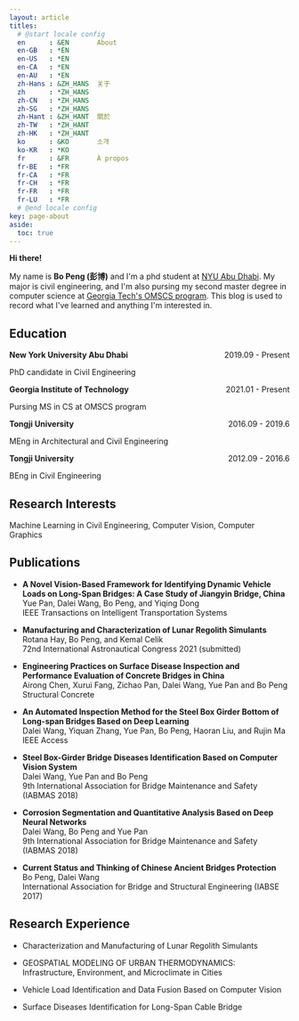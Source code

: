 ```yaml
---
layout: article
titles:
  # @start locale config
  en      : &EN       About
  en-GB   : *EN
  en-US   : *EN
  en-CA   : *EN
  en-AU   : *EN
  zh-Hans : &ZH_HANS  关于
  zh      : *ZH_HANS
  zh-CN   : *ZH_HANS
  zh-SG   : *ZH_HANS
  zh-Hant : &ZH_HANT  關於
  zh-TW   : *ZH_HANT
  zh-HK   : *ZH_HANT
  ko      : &KO       소개
  ko-KR   : *KO
  fr      : &FR       À propos
  fr-BE   : *FR
  fr-CA   : *FR
  fr-CH   : *FR
  fr-FR   : *FR
  fr-LU   : *FR
  # @end locale config
key: page-about
aside:
  toc: true
---
```


**Hi there!**

My name is **Bo Peng (彭博)** and I'm a phd student at [NYU Abu Dhabi](https://nyuad.nyu.edu/en/). My major is civil engineering, and I'm also pursing my second master degree in computer science at [Georgia Tech's OMSCS program](https://omscs.gatech.edu/). This blog is used to record what I've learned and anything I'm interested in.

## Education
**New York University Abu Dhabi** <span style="float:right">2019.09 - Present</span>

PhD candidate in Civil Engineering

**Georgia Institute of Technology** <span style="float:right">2021.01 - Present</span>

Pursing MS in CS at OMSCS program

**Tongji University** <span style="float:right">2016.09 - 2019.6</span>

MEng in Architectural and Civil Engineering 

**Tongji University** <span style="float:right">2012.09 - 2016.6</span>

BEng in Civil Engineering

## Research Interests

Machine Learning in Civil Engineering, 
Computer Vision, 
Computer Graphics

## Publications

- **A Novel Vision-Based Framework for Identifying Dynamic Vehicle Loads on Long-Span Bridges: A Case Study of Jiangyin Bridge, China** \
   Yue Pan, Dalei Wang, Bo Peng, and Yiqing Dong \
   IEEE Transactions on Intelligent Transportation Systems

- **Manufacturing and Characterization of Lunar Regolith Simulants** \
   Rotana Hay, Bo Peng, and Kemal Celik \
   72nd International Astronautical Congress 2021 (submitted)

- **Engineering Practices on Surface Disease Inspection and Performance Evaluation of Concrete Bridges in China** \
   Airong Chen, Xurui Fang, Zichao Pan, Dalei Wang, Yue Pan and Bo Peng \
   Structural Concrete

- **An Automated Inspection Method for the Steel Box Girder Bottom of Long-span Bridges Based on Deep Learning** \
   Dalei Wang, Yiquan Zhang, Yue Pan, Bo Peng, Haoran Liu, and Rujin Ma \
   IEEE Access

- **Steel Box-Girder Bridge Diseases Identification Based on Computer Vision System** \
   Dalei Wang, Yue Pan and Bo Peng \
   9th International Association for Bridge Maintenance and Safety (IABMAS 2018)

- **Corrosion Segmentation and Quantitative Analysis Based on Deep Neural Networks** \
   Dalei Wang, Bo Peng and Yue Pan \
   9th International Association for Bridge Maintenance and Safety (IABMAS 2018)

- **Current Status and Thinking of Chinese Ancient Bridges Protection** \
   Bo Peng, Dalei Wang \
   International Association for Bridge and Structural Engineering (IABSE 2017)


## Research Experience

- Characterization and Manufacturing of Lunar Regolith Simulants

- GEOSPATIAL MODELING OF URBAN THERMODYNAMICS: Infrastructure, Environment, and Microclimate in Cities

- Vehicle Load Identification and Data Fusion Based on Computer Vision

- Surface Diseases Identification for Long-Span Cable Bridge